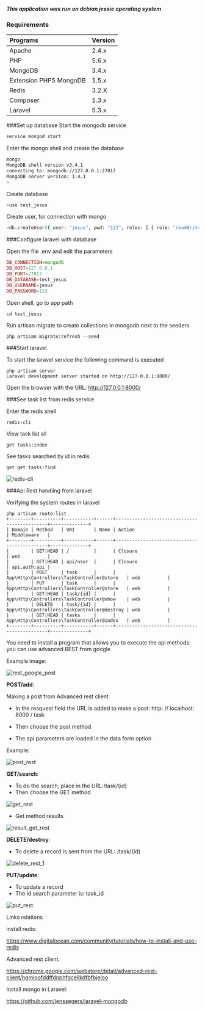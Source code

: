 
***This application was run on debian jessie operating system***

### Requirements

Programs                | Version
:-----------------------|:----------
 Apache                 | 2.4.x
 PHP   	                | 5.6.x
 MongoDB                | 3.4.x
 Extension PHP5 MongoDB | 1.5.x 
 Redis 					| 3.2.X 
 Composer 				| 1.3.x
 Laravel                | 5.3.x
 
###Set up database
Start the mongodb service
```bash
service mongod start

```

Enter the mongo shell and create the database

```bash
mongo
MongoDB shell version v3.4.1
connecting to: mongodb://127.0.0.1:27017
MongoDB server version: 3.4.1
>
```
Create database

```bash
>use test_jesus
```

Create user, for connection with mongo 

```bash
>db.createUser({ user: "jesus", pwd: "123", roles: [ { role: "readWrite", db: "test_jesus" }]});
```
###Configure laravel with database

Open the file .env and edit the parameters

```php
DB_CONNECTION=mongodb
DB_HOST=127.0.0.1
DB_PORT=27017
DB_DATABASE=test_jesus
DB_USERNAME=jesus
DB_PASSWORD=123
```
Open shell, go to app path

```shell
cd test_jesus
```
Run artisan migrate to create collections in mongodb next to the seeders

```shell
php artisan migrate:refresh --seed
```

###Start laravel

To start the laravel service the following command is executed

```shell
php artisan server
Laravel development server started on http://127.0.0.1:8000/
```

Open the browser with the URL:
http://127.0.0.1:8000/

###See task list from redis service

Enter the redis shell

```shell
redis-cli
```

View task list all

```shell
get tasks:index
```

See tasks searched by id in redis

```shell
get get tasks:find
```


![redis-cli](https://cloud.githubusercontent.com/assets/15696325/21972612/737a52d0-db99-11e6-98d4-6c914c472712.png)


###Api Rest handling from laravel

Verifying the system routes in laravel

```shell
php artisan route:list
+--------+----------+-----------+------+---------------------------------------------+--------------+
| Domain | Method   | URI       | Name | Action                                      | Middleware   |
+--------+----------+-----------+------+---------------------------------------------+--------------+
|        | GET|HEAD | /         |      | Closure                                     | web          |
|        | GET|HEAD | api/user  |      | Closure                                     | api,auth:api |
|        | POST     | task      |      | App\Http\Controllers\TaskController@store   | web          |
|        | PUT      | task      |      | App\Http\Controllers\TaskController@store   | web          |
|        | GET|HEAD | task/{id} |      | App\Http\Controllers\TaskController@show    | web          |
|        | DELETE   | task/{id} |      | App\Http\Controllers\TaskController@destroy | web          |
|        | GET|HEAD | tasks     |      | App\Http\Controllers\TaskController@index   | web          |
+--------+----------+-----------+------+---------------------------------------------+--------------+
```

You need to install a program that allows you to execute the api methods: you can use advanced REST from google

Example image:

![rest_google_post](https://cloud.githubusercontent.com/assets/15696325/21971746/521d3564-db92-11e6-9f5c-730f4ca0d4d1.png)

**POST/add**:

Making a post from Advanced rest client

- In the resquest field the URL is added to make a post: http: // localhost: 8000 / task

- Then choose the post method

- The api parameters are loaded in the data form option

Example:

![post_rest](https://cloud.githubusercontent.com/assets/15696325/21971910/00e9c6c4-db94-11e6-80fd-c4aa4404c1e2.png)

**GET/search**:

- To do the search, place in the URL:/task/{id}
- Then choose the GET method

![get_rest](https://cloud.githubusercontent.com/assets/15696325/21972361/be97af30-db97-11e6-9bbc-ab1181698fb4.png)

- Get method results

![result_get_rest](https://cloud.githubusercontent.com/assets/15696325/21972415/22498f80-db98-11e6-87e3-6a9190fa84af.png)

**DELETE/destroy**:

- To delete a record is sent from the URL: /task/{id}

![delete_rest_1](https://cloud.githubusercontent.com/assets/15696325/21972781/d6b1ebfa-db9a-11e6-9fd0-85020a32d970.png)


**PUT/update**:

- To update a record
- The id search parameter is: task_id

![put_rest](https://cloud.githubusercontent.com/assets/15696325/21973000/4989fcd4-db9c-11e6-9323-a3b437a6d2c0.png)





Links relations

install redis: 

https://www.digitalocean.com/community/tutorials/how-to-install-and-use-redis

Advanced rest client:

https://chrome.google.com/webstore/detail/advanced-rest-client/hgmloofddffdnphfgcellkdfbfbjeloo

Install mongo in Laravel:

https://github.com/jenssegers/laravel-mongodb
